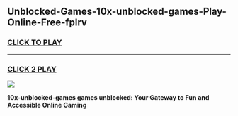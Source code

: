 
## Unblocked-Games-10x-unblocked-games-Play-Online-Free-fplrv
<h3>
<a href="https://premium76.site?title=10x-unblocked-games&ref=26A">CLICK TO PLAY</a></h3>
<hr>

<h3>
<a href="https://premium76.site?title=10x-unblocked-games&ref=26A">CLICK 2 PLAY</a>
  
</h3>

<a href="https://premium76.site?title=10x-unblocked-games&ref=26A"><img src="https://clearcache.store/games.png"></a>


**10x-unblocked-games games unblocked: Your Gateway to Fun and Accessible Online Gaming**
